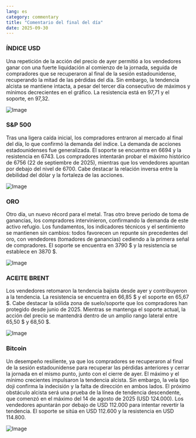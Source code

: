 ```yaml
---
lang: es
category: commentary
title: "Comentario del final del día"
date: 2025-09-30
---
```


### ÍNDICE USD

Una repetición de la acción del precio de ayer permitió a los vendedores ganar con una fuerte liquidación al comienzo de la jornada, seguida de compradores que se recuperaron al final de la sesión estadounidense, recuperando la mitad de las pérdidas del día. Sin embargo, la tendencia alcista se mantiene intacta, a pesar del tercer día consecutivo de máximos y mínimos decrecientes en el gráfico. La resistencia está en 97,71 y el soporte, en 97,32.

![Image](https://markleighedu.github.io/img/Sep-2025/30-Sep-2025/usdindex.jpg)

### S&P 500

Tras una ligera caída inicial, los compradores entraron al mercado al final del día, lo que confirmó la demanda del índice. La demanda de acciones estadounidenses fue generalizada. El soporte se encuentra en 6694 y la resistencia en 6743. Los compradores intentarán probar el máximo histórico de 6756 (22 de septiembre de 2025), mientras que los vendedores apuntan por debajo del nivel de 6700. Cabe destacar la relación inversa entre la debilidad del dólar y la fortaleza de las acciones.

![Image](https://markleighedu.github.io/img/Sep-2025/30-Sep-2025/sp500.jpg)

### ORO

Otro día, un nuevo récord para el metal. Tras otro breve periodo de toma de ganancias, los compradores intervinieron, confirmando la demanda de este activo refugio. Los fundamentos, los indicadores técnicos y el sentimiento se mantienen sin cambios: todos favorecen un repunte sin precedentes del oro, con vendedores (tomadores de ganancias) cediendo a la primera señal de compradores. El soporte se encuentra en 3790 $ y la resistencia se establece en 3870 $.

![Image](https://markleighedu.github.io/img/Sep-2025/30-Sep-2025/gold.jpg)

### ACEITE BRENT

Los vendedores retomaron la tendencia bajista desde ayer y contribuyeron a la tendencia. La resistencia se encuentra en 66,85 $ y el soporte en 65,67 $. Cabe destacar la sólida zona de suelo/soporte que los compradores han protegido desde junio de 2025. Mientras se mantenga el soporte actual, la acción del precio se mantendrá dentro de un amplio rango lateral entre 65,50 $ y 68,50 $.

![Image](https://markleighedu.github.io/img/Sep-2025/30-Sep-2025/brentoil.jpg)

### Bitcoin

Un desempeño resiliente, ya que los compradores se recuperaron al final de la sesión estadounidense para recuperar las pérdidas anteriores y cerrar la jornada en el mismo punto, junto con el cierre de ayer. El máximo y el mínimo crecientes impulsaron la tendencia alcista. Sin embargo, la vela tipo doji confirma la indecisión y la falta de dirección en ambos lados. El próximo obstáculo alcista será una prueba de la línea de tendencia descendente, que comenzó en el máximo del 14 de agosto de 2025 (USD 124.000). Los vendedores apuntarán por debajo de USD 112.000 para intentar revertir la tendencia. El soporte se sitúa en USD 112.600 y la resistencia en USD 114.800.

![Image](https://markleighedu.github.io/img/Sep-2025/30-Sep-2025/bitcoin.jpg)

